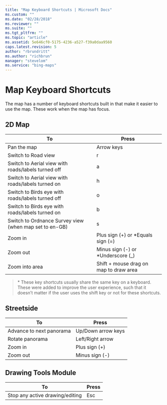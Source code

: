 ```yaml
---
title: "Map Keyboard Shortcuts | Microsoft Docs"
ms.custom: ""
ms.date: "02/28/2018"
ms.reviewer: ""
ms.suite: ""
ms.tgt_pltfrm: ""
ms.topic: "article"
ms.assetid: 5e646cf0-5175-4236-a527-f39a0daa9560
caps.latest.revision: 5
author: "rbrundritt"
ms.author: "richbrun"
manager: "stevelom"
ms.service: "bing-maps"
---
```


# Map Keyboard Shortcuts

The map has a number of keyboard shortcuts built in that make it easier to use the map. These work when the map has focus.

## 2D Map

| To                                                     | Press                                  |
|--------------------------------------------------------|----------------------------------------|
| Pan the map                                            | Arrow keys                             |
| Switch to Road view                                    | r                                      |
| Switch to Aerial view with roads/labels turned off     | a                                      |
| Switch to Aerial view with roads/labels turned on      | h                                      |
| Switch to Birds eye with roads/labels turned off       | o                                      |
| Switch to Birds eye with roads/labels turned on        | b                                      |
| Switch to Ordnance Survey view (when map set to en-GB) | s                                      |
| Zoom in                                                | Plus sign (+) or *Equals sign (=)      |
| Zoom out                                               | Minus sign (-) or *Underscore (_)      |
| Zoom into area                                         | Shift + mouse drag on map to draw area |

 > \* These key shortcuts usually share the same key on a keyboard. These were added to improve the user experience, such that it doesn’t matter if the user uses the shift key or not for these shortcuts.

## Streetside

| To                       | Press              |
|--------------------------|--------------------|
| Advance to next panorama | Up/Down arrow keys |
| Rotate panorama          | Left/Right arrow   |
| Zoom in                  | Plus sign (+)      |
| Zoom out                 | Minus sign (-)     |

## Drawing Tools Module

| To                              | Press |
|---------------------------------|-------|
| Stop any active drawing/editing | Esc   |
